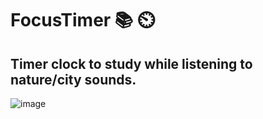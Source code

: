 # FocusTimer 📚 ⏲️

<h2>Timer clock to study while listening to nature/city sounds.</h2>


![image](https://user-images.githubusercontent.com/83726056/175349259-fc6c7baf-a59f-474f-84ac-0ee82bab23b2.png)
